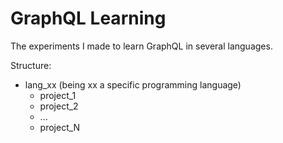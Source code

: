 # GraphQL Learning
The experiments I made to learn GraphQL in several languages.

Structure:

* lang_xx (being xx a specific programming language)
  * project_1
  * project_2
  * ...
  * project_N
